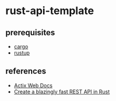 # rust-api-template

## prerequisites
- [cargo](https://github.com/rust-lang/cargo)
- [rustup](https://rustup.rs/)

## references
- [Actix Web Docs](https://actix.rs/docs/getting-started/)
- [Create a blazingly fast REST API in Rust](https://hub.qovery.com/guides/tutorial/create-a-blazingly-fast-api-in-rust-part-1/)